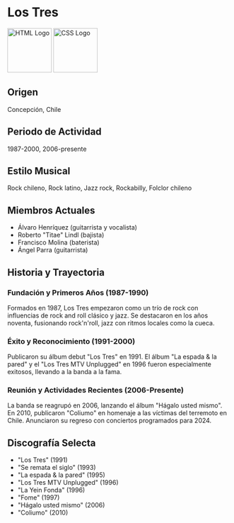 # Los Tres
<img src="https://www.w3.org/html/logo/downloads/HTML5_Logo_512.png" width="100" height="100" alt="HTML Logo"> <img src="https://upload.wikimedia.org/wikipedia/commons/3/3d/CSS.3.svg" width="100" height="100" alt="CSS Logo">
## Origen
Concepción, Chile
## Periodo de Actividad
1987-2000, 2006-presente
## Estilo Musical
Rock chileno, Rock latino, Jazz rock, Rockabilly, Folclor chileno
## Miembros Actuales
- Álvaro Henríquez (guitarrista y vocalista)
- Roberto "Titae" Lindl (bajista)
- Francisco Molina (baterista)
- Ángel Parra (guitarrista)
## Historia y Trayectoria
### Fundación y Primeros Años (1987-1990)
Formados en 1987, Los Tres empezaron como un trío de rock con influencias de rock and roll clásico y jazz. Se destacaron en los años noventa, fusionando rock'n'roll, jazz con ritmos locales como la cueca.
### Éxito y Reconocimiento (1991-2000)
Publicaron su álbum debut "Los Tres" en 1991. El álbum "La espada & la pared" y el "Los Tres MTV Unplugged" en 1996 fueron especialmente exitosos, llevando a la banda a la fama.
### Reunión y Actividades Recientes (2006-Presente)
La banda se reagrupó en 2006, lanzando el álbum "Hágalo usted mismo". En 2010, publicaron "Coliumo" en homenaje a las víctimas del terremoto en Chile. Anunciaron su regreso con conciertos programados para 2024.
## Discografía Selecta
- "Los Tres" (1991)
- "Se remata el siglo" (1993)
- "La espada & la pared" (1995)
- "Los Tres MTV Unplugged" (1996)
- "La Yein Fonda" (1996)
- "Fome" (1997)
- "Hágalo usted mismo" (2006)
- "Coliumo" (2010) 
